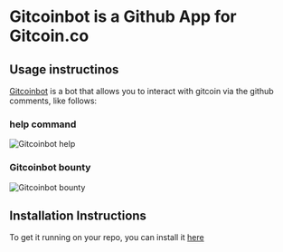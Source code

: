 # Gitcoinbot is a Github App for Gitcoin.co

## Usage instructinos

[Gitcoinbot](https://github.com/Gitcoinbot) is a bot that allows you to interact with gitcoin via the github comments, like follows:

### help command
![Gitcoinbot help](https://media.giphy.com/media/l3diQfLs75ALi61a0/giphy.gif)

### Gitcoinbot bounty <amount> 
![Gitcoinbot bounty](https://media.giphy.com/media/xT1R9X9z8aIrNwC5Da/giphy.gif)

## Installation Instructions

To get it running on your repo, you can install it [here](https://github.com/apps/gitcoinbot)

